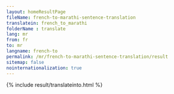 ```yaml
---
layout: homeResultPage
fileName: french-to-marathi-sentence-translation
translatein: french_to_marathi
folderName : translate
lang: mr
from: fr
to: mr
langname: french-to
permalink: /mr/french-to-marathi-sentence-translation/result
sitemap: false
nointernationalization: true
---
```

{% include result/translateinto.html %}

<script src="/js/result/translation.js" data-foldername="{{page.folderName}}" data-lang="{{page.lang}}"></script>
